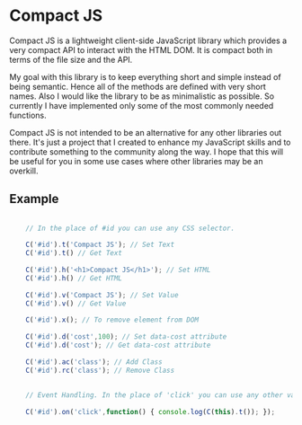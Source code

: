 # Compact JS

Compact JS is a lightweight client-side JavaScript library which provides a very compact API to interact with the HTML DOM. It is compact both in terms of the file size and the API. 

My goal with this library is to keep everything short and simple instead of being semantic. Hence all of the methods are defined with very short names. Also I would like the library to be as minimalistic as possible. So currently I have implemented only some of the most commonly needed functions. 

Compact JS is not intended to be an alternative for any other libraries out there. It's just a project that I created to enhance my JavaScript skills and to contribute something to the community along the way. I hope that this will be useful for you in some use cases where other libraries may be an overkill. 

## Example 

```javascript
    
    // In the place of #id you can use any CSS selector. 
    
    C('#id').t('Compact JS'); // Set Text
    C('#id').t() // Get Text
    
    C('#id').h('<h1>Compact JS</h1>'); // Set HTML
    C('#id').h() // Get HTML
    
    C('#id').v('Compact JS'); // Set Value
    C('#id').v() // Get Value
    
    C('#id').x(); // To remove element from DOM
    
    C('#id').d('cost',100); // Set data-cost attribute
    C('#id').d('cost'); // Get data-cost attribute
    
    C('#id').ac('class'); // Add Class
    C('#id').rc('class'); // Remove Class
    
    
    // Event Handling. In the place of 'click' you can use any other valid event name
    
    C('#id').on('click',function() { console.log(C(this).t()); }); 
    
    
 ```

